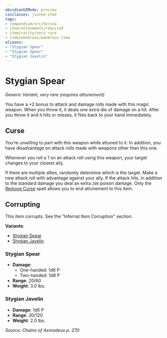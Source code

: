```yaml
---
obsidianUIMode: preview
cssclasses: json5e-item
tags:
- compendium/src/5e/coa
- item/attunement/required
- item/rarity/very-rare
- item/wondrous/wondrous-item
aliases: 
- "Stygian Spear"
- "Stygian Spear"
- "Stygian Javelin"
---
```

# Stygian Spear
*Generic Variant, very rare (requires attunement)*  


You have a +2 bonus to attack and damage rolls made with this magic weapon. When you throw it, it deals one extra die of damage on a hit. After you throw it and it hits or misses, it flies back to your hand immediately.

## Curse

You're unwilling to part with this weapon while attuned to it. In addition, you have disadvantage on attack rolls made with weapons other than this one.

Whenever you roll a 1 on an attack roll using this weapon, your target changes to your closest ally.

If there are multiple allies, randomly determine which is the target. Make a new attack roll with advantage against your ally. If the attack hits, in addition to the standard damage you deal an extra `2d6` poison damage. Only the [Remove Curse](/Systems/5e/spells/remove-curse.md) spell allows you to end attunement to this item.

## Corrupting

This item corrupts. See the "Infernal Item Corruption" section.

**Variants**:
- [Stygian Spear](#Stygian%20Spear)
- [Stygian Javelin](#Stygian%20Javelin)

### Stygian Spear

- **Damage**:
  - One-handed: 1d6 P
  - Two-handed: 1d8 P
- **Range**: 20/60
- **Weight**: 3.0 lbs.

### Stygian Javelin

- **Damage**: 1d6 P
- **Range**: 30/120
- **Weight**: 2.0 lbs.


*Source: Chains of Asmodeus p. 270*
